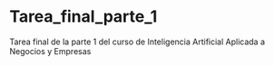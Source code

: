 # Tarea_final_parte_1
Tarea final de la parte 1 del curso de Inteligencia Artificial Aplicada a Negocios y Empresas

